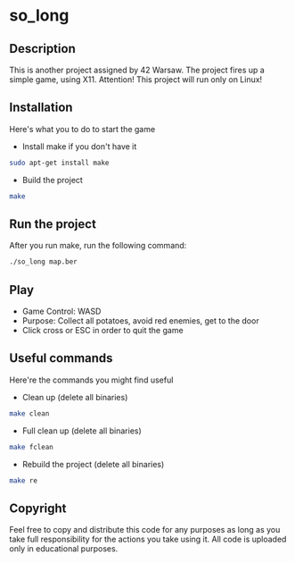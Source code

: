 # so_long
## Description
This is another project assigned by 42 Warsaw. The project fires up a simple game, using X11.
Attention! This project will run only on Linux!


## Installation
Here's what you to do to start the game
+ Install make if you don't have it
```sh
sudo apt-get install make
```
+ Build the project
```sh
make
```
## Run the project
After you run make, run the following command:
```sh
./so_long map.ber
```
## Play
+ Game Control: WASD
+ Purpose: Collect all potatoes, avoid red enemies, get to the door
+ Click cross or ESC in order to quit the game

## Useful commands
Here're the commands you might find useful
+ Clean up (delete all binaries)
```sh
make clean
```
+ Full clean up (delete all binaries)
```sh
make fclean
```
+ Rebuild the project (delete all binaries)
```sh
make re
```
## Copyright
Feel free to copy and distribute this code for any purposes as long
as you take full responsibility for the actions  you take using it. All code is uploaded only in educational purposes.
